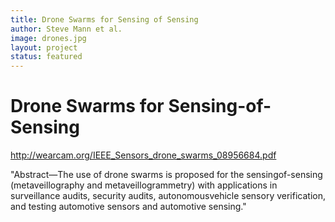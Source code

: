 ```yaml
---
title: Drone Swarms for Sensing of Sensing
author: Steve Mann et al.
image: drones.jpg
layout: project 
status: featured
---
```

# Drone Swarms for Sensing-of-Sensing  

<http://wearcam.org/IEEE_Sensors_drone_swarms_08956684.pdf>  

"Abstract—The use of drone swarms is proposed for the sensingof-sensing (metaveillography and metaveillogrammetry) with applications in surveillance audits, security audits, autonomousvehicle sensory verification, and testing automotive sensors and automotive sensing."  
